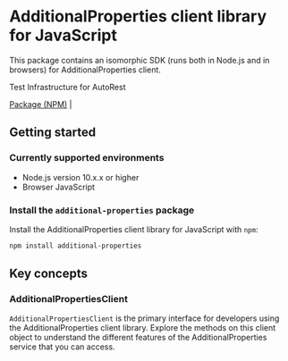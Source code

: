 # AdditionalProperties client library for JavaScript

This package contains an isomorphic SDK (runs both in Node.js and in browsers) for AdditionalProperties client.

Test Infrastructure for AutoRest

[Package (NPM)](https://www.npmjs.com/package/additional-properties) |

## Getting started

### Currently supported environments

- Node.js version 10.x.x or higher
- Browser JavaScript


### Install the `additional-properties` package

Install the AdditionalProperties client library for JavaScript with `npm`:

```bash
npm install additional-properties
```


## Key concepts

### AdditionalPropertiesClient

`AdditionalPropertiesClient` is the primary interface for developers using the AdditionalProperties client library. Explore the methods on this client object to understand the different features of the AdditionalProperties service that you can access.


